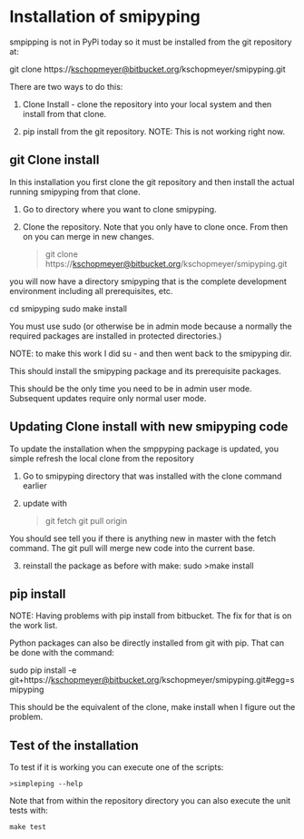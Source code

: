 Installation of smipyping
=============================

smpipping is not in PyPi today so it must be installed from the
git repository at:

git clone https://kschopmeyer@bitbucket.org/kschopmeyer/smipyping.git

There are two ways to do this:

1. Clone Install - clone the repository into your local system and then install
   from that clone.

2. pip install from the git repository. NOTE: This is not
   working right now.

git Clone install
-----------------

In this installation you first clone the git repository and then install
the actual running smipyping from that clone.

1. Go to directory where you want to clone smipyping.

1. Clone the repository. Note that you only have to clone once. From
then on you can merge in new changes.

    >git clone https://kschopmeyer@bitbucket.org/kschopmeyer/smipyping.git

you will now have a directory smipyping that is the complete development
environment including all prerequisites, etc.

  cd smipyping
  sudo make install

You must use sudo (or otherwise be in admin mode because a normally the
required packages are installed in protected directories.)

NOTE: to make this work I did su - and then went back to the smipyping dir.

This should install the smipyping package and its prerequisite packages.

This should be the only time you need to be in admin user mode. Subsequent
updates require only normal user mode.

Updating Clone install with new smipyping code
----------------------------------------------

To update the installation when the smppyping package is updated, you simple
refresh the local clone from the repository

1. Go to smipyping directory that was installed with the clone command earlier

2. update with

      >git fetch
      >git pull origin
      
You should see tell you if there is anything new in master with the fetch
command.  The git pull will merge new code into the current base.
    
3. reinstall the package as before with make:
      sudo >make install 


pip install
-----------

NOTE: Having problems with pip install from bitbucket.  The fix for that is on
the work list.

Python packages can also be directly installed from git with pip.  That can
be done with the command:

sudo pip install -e git+https://kschopmeyer@bitbucket.org/kschopmeyer/smipyping.git#egg=smipyping

This should be the equivalent of the clone, make install when I figure out
the problem.


Test of the installation
------------------------
To test if it is working you can execute one of the scripts:

    >simpleping --help

Note that from within the repository directory you can also execute the
unit tests with:

    make test
